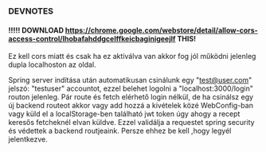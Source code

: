 ### DEVNOTES

#### !!!!! DOWNLOAD https://chrome.google.com/webstore/detail/allow-cors-access-control/lhobafahddgcelffkeicbaginigeejlf THIS! 

Ez kell cors miatt és csak ha ez aktiválva van akkor fog jól működni jelenleg dupla localhoston az oldal.

Spring server indítása után automatikusan csinálunk egy "test@user.com" jelszó: "testuser" accountot, ezzel belehet logolni
a "localhost:3000/login" routon jelenleg. Pár route és fetch elérhető login nélkül, de ha csinálsz egy új backend routeot akkor vagy add hozzá a kivételek közé 
WebConfig-ban vagy küld el a localStorage-ben található jwt token úgy ahogy a recept keresős fetcheknél elvan küldve. Ezzel validálja a requestet spring security és védettek a backend routjeaink. Persze ehhez be kell ,hogy legyél jelentkezve. 